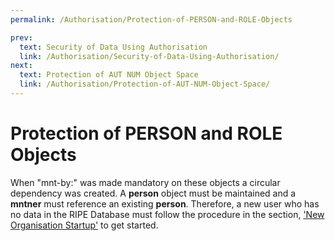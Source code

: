 ```yaml
---
permalink: /Authorisation/Protection-of-PERSON-and-ROLE-Objects

prev:
  text: Security of Data Using Authorisation
  link: /Authorisation/Security-of-Data-Using-Authorisation/
next:
  text: Protection of AUT NUM Object Space
  link: /Authorisation/Protection-of-AUT-NUM-Object-Space/
---
```


# Protection of PERSON and ROLE Objects

When "mnt-by:" was made mandatory on these objects a circular dependency was created. A **person** object must be maintained and a **mntner** must reference an existing **person**. Therefore, a new user who has no data in the RIPE Database must follow the procedure in the section, ['New Organisation Startup'](../Updating-Objects-in-the-RIPE-Database/Special-Considerations-for-Object-Creation/#special-considerations-for-object-creation) to get started.

